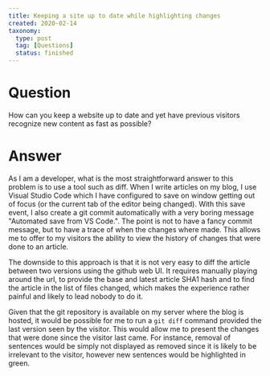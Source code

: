 ```yaml
---
title: Keeping a site up to date while highlighting changes
created: 2020-02-14
taxonomy:
  type: post
  tag: [Questions]
  status: finished
---
```


# Question
How can you keep a website up to date and yet have previous visitors recognize new content as fast as possible?

# Answer
As I am a developer, what is the most straightforward answer to this problem is to use a tool such as diff. When I write articles on my blog, I use Visual Studio Code which I have configured to save on window getting out of focus (or the current tab of the editor being changed). With this save event, I also create a git commit automatically with a very boring message "Automated save from VS Code.". The point is not to have a fancy commit message, but to have a trace of when the changes where made. This allows me to offer to my visitors the ability to view the history of changes that were done to an article.

The downside to this approach is that it is not very easy to diff the article between two versions using the github web UI. It requires manually playing around the url, to provide the base and latest article SHA1 hash and to find the article in the list of files changed, which makes the experience rather painful and likely to lead nobody to do it.

Given that the git repository is available on my server where the blog is hosted, it would be possible for me to run a `git diff` command provided the last version seen by the visitor. This would allow me to present the changes that were done since the visitor last came. For instance, removal of sentences would be simply not displayed as removed since it is likely to be irrelevant to the visitor, however new sentences would be highlighted in green.
